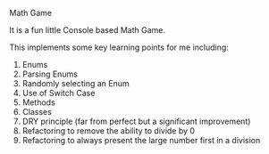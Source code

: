 Math Game

It is a fun little Console based Math Game.

This implements some key learning points for me including:
1) Enums
2) Parsing Enums
3) Randomly selecting an Enum
4) Use of Switch Case
5) Methods
6) Classes
7) DRY principle (far from perfect but a significant improvement)
8) Refactoring to remove the ability to divide by 0 
9) Refactoring to always present the large number first in a division
